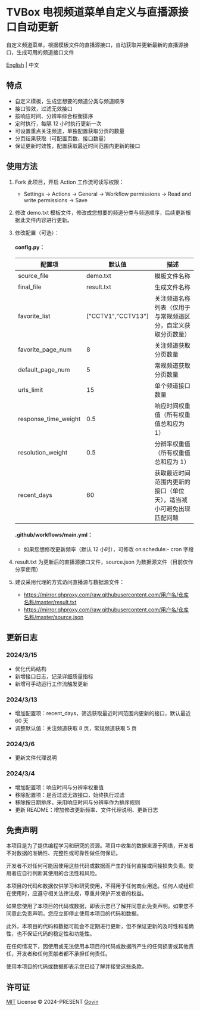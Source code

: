 # TVBox 电视频道菜单自定义与直播源接口自动更新

自定义频道菜单，根据模板文件的直播源接口，自动获取并更新最新的直播源接口，生成可用的频道接口文件

[English](./README-EN.md) | 中文

## 特点

- 自定义模板，生成您想要的频道分类与频道顺序
- 接口验效，过滤无效接口
- 按响应时间、分辨率综合权衡排序
- 定时执行，每隔 12 小时执行更新一次
- 可设置重点关注频道，单独配置获取分页的数量
- 分页结果获取（可配置页数、接口数量）
- 保证更新时效性，配置获取最近时间范围内更新的接口

## 使用方法

1. Fork 此项目，开启 Action 工作流可读写权限：

   - Settings → Actions → General → Workflow permissions → Read and write permissions → Save

2. 修改 demo.txt 模板文件，修改成您想要的频道分类与频道顺序，后续更新根据此文件内容进行更新。
3. 修改配置（可选）：

   #### config.py：

   | 配置项               | 默认值             | 描述                                                               |
   | -------------------- | ------------------ | ------------------------------------------------------------------ |
   | source_file          | demo.txt           | 模板文件名称                                                       |
   | final_file           | result.txt         | 生成文件名称                                                       |
   | favorite_list        | ["CCTV1","CCTV13"] | 关注频道名称列表（仅用于与常规频道区分，自定义获取分页数量）       |
   | favorite_page_num    | 8                  | 关注频道获取分页数量                                               |
   | default_page_num     | 5                  | 常规频道获取分页数量                                               |
   | urls_limit           | 15                 | 单个频道接口数量                                                   |
   | response_time_weight | 0.5                | 响应时间权重值（所有权重值总和应为 1）                             |
   | resolution_weight    | 0.5                | 分辨率权重值 （所有权重值总和应为 1）                              |
   | recent_days          | 60                 | 获取最近时间范围内更新的接口（单位天），适当减小可避免出现匹配问题 |

   #### .github/workflows/main.yml：

   - 如果您想修改更新频率（默认 12 小时），可修改 on:schedule:- cron 字段

4. result.txt 为更新后的直播源接口文件，source.json 为数据源文件（目前仅作分享使用）
5. 建议采用代理的方式访问直播源与数据源文件：
   - https://mirror.ghproxy.com/raw.githubusercontent.com/用户名/仓库名称/master/result.txt
   - https://mirror.ghproxy.com/raw.githubusercontent.com/用户名/仓库名称/master/source.json

## 更新日志

### 2024/3/15

- 优化代码结构
- 新增接口日志，记录详细质量指标
- 新增可手动运行工作流触发更新

### 2024/3/13

- 增加配置项：recent_days，筛选获取最近时间范围内更新的接口，默认最近 60 天
- 调整默认值：关注频道获取 8 页，常规频道获取 5 页

### 2024/3/6

- 更新文件代理说明

### 2024/3/4

- 增加配置项：响应时间与分辨率权重值
- 移除配置项：是否过滤无效接口，始终执行过滤
- 移除按日期排序，采用响应时间与分辨率作为排序规则
- 更新 README：增加修改更新频率、文件代理说明、更新日志

## 免责声明

本项目是为了提供编程学习和研究的资源。项目中收集的数据来源于网络，开发者不对数据的准确性、完整性或可靠性做任何保证。

开发者不对任何可能因使用这些代码或数据而产生的任何直接或间接损失负责。使用者应自行判断其使用的合法性和风险。

本项目的代码和数据仅供学习和研究使用，不得用于任何商业用途。任何人或组织在使用时，应遵守相关法律法规，尊重并保护开发者的权益。

如果您使用了本项目的代码或数据，即表示您已了解并同意此免责声明。如果您不同意此免责声明，您应立即停止使用本项目的代码和数据。

此外，本项目的代码和数据可能会不定期进行更新，但不保证更新的及时性和准确性，也不保证代码的稳定性和功能性。

在任何情况下，因使用或无法使用本项目的代码或数据所产生的任何损害或其他责任，开发者和任何贡献者都不承担任何责任。

使用本项目的代码或数据即表示您已经了解并接受这些条款。

## 许可证

[MIT](./LICENSE) License &copy; 2024-PRESENT [Govin](https://github.com/guovin)
